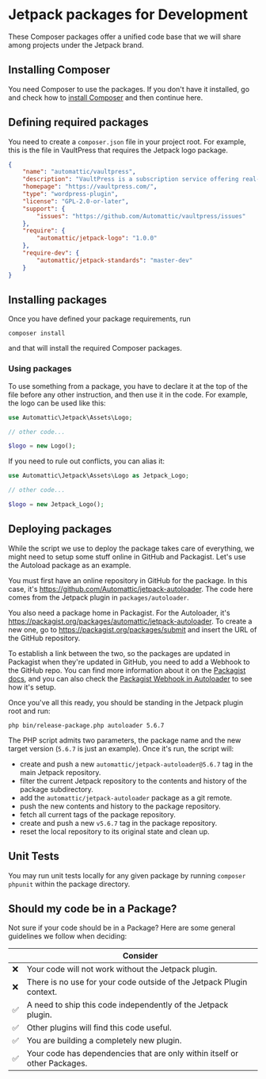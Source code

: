 # Jetpack packages for Development

These Composer packages offer a unified code base that we will share among projects under the Jetpack brand.

## Installing Composer

You need Composer to use the packages. If you don't have it installed, go and check how to [install Composer](https://github.com/Automattic/jetpack/blob/master/docs/development-environment.md#installing-composer) and then continue here.

## Defining required packages

You need to create a `composer.json` file in your project root. For example, this is the file in VaultPress that requires the Jetpack logo package.

```json
{
    "name": "automattic/vaultpress",
    "description": "VaultPress is a subscription service offering real-time backup, automated security scanning, and support from WordPress experts.",
    "homepage": "https://vaultpress.com/",
    "type": "wordpress-plugin",
    "license": "GPL-2.0-or-later",
    "support": {
    	"issues": "https://github.com/Automattic/vaultpress/issues"
    },
    "require": {
        "automattic/jetpack-logo": "1.0.0"
    },
    "require-dev": {
        "automattic/jetpack-standards": "master-dev"
    }
}
```

## Installing packages

Once you have defined your package requirements, run

```
composer install
```

and that will install the required Composer packages.

### Using packages

To use something from a package, you have to declare it at the top of the file before any other instruction, and then use it in the code. For example, the logo can be used like this:

```php
use Automattic\Jetpack\Assets\Logo;

// other code...

$logo = new Logo();
```

If you need to rule out conflicts, you can alias it:

```php
use Automattic\Jetpack\Assets\Logo as Jetpack_Logo;

// other code...

$logo = new Jetpack_Logo();
```

## Deploying packages

While the script we use to deploy the package takes care of everything, we might need to setup some stuff online in GitHub and Packagist. Let's use the Autoload package as an example. 

You must first have an online repository in GitHub for the package. In this case, it's https://github.com/Automattic/jetpack-autoloader. The code here comes from the Jetpack plugin in `packages/autoloader`.

You also need a package home in Packagist. For the Autoloader, it's https://packagist.org/packages/automattic/jetpack-autoloader. To create a new one, go to https://packagist.org/packages/submit and insert the URL of the GitHub repository.

To establish a link between the two, so the packages are updated in Packagist when they're updated in GitHub, you need to add a Webhook to the GitHub repo. You can find more information about it on the [Packagist docs](https://packagist.org/about#how-to-update-packages), and you can also check the [Packagist Webhook in Autoloader](https://github.com/Automattic/jetpack-autoloader/settings/hooks) to see how it's setup.

Once you've all this ready, you should be standing in the Jetpack plugin root and run:

```
php bin/release-package.php autoloader 5.6.7 
```

The PHP script admits two parameters, the package name and the new target version (`5.6.7` is just an example). Once it's run, the script will:

- create and push a new `automattic/jetpack-autoloader@5.6.7` tag in the main Jetpack repository.
- filter the current Jetpack repository to the contents and history of the package subdirectory.
- add the `automattic/jetpack-autoloader` package as a git remote.
- push the new contents and history to the package repository.
- fetch all current tags of the package repository.
- create and push a new `v5.6.7` tag in the package repository.
- reset the local repository to its original state and clean up.

## Unit Tests
You may run unit tests locally for any given package by running `composer phpunit` within the package directory. 

## Should my code be in a Package? 

Not sure if your code should be in a Package? Here are some general guidelines we follow when deciding: 

|   | Consider |
|---|---|
| ❌ | Your code will not work without the Jetpack plugin. |
| ❌ | There is no use for your code outside of the Jetpack Plugin context. |
| ✅ | A need to ship this code independently of the Jetpack plugin. |
| ✅ | Other plugins will find this code useful. |
| ✅ | You are building a completely new plugin. |
| ✅ | Your code has dependencies that are only within itself or other Packages. |
